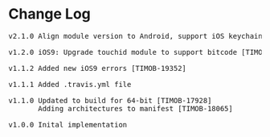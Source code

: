 # Change Log
<pre>
v2.1.0 Align module version to Android, support iOS keychain access [TIMOB-20547]

v1.2.0 iOS9: Upgrade touchid module to support bitcode [TIMOB-19384]

v1.1.2 Added new iOS9 errors [TIMOB-19352]

v1.1.1 Added .travis.yml file

v1.1.0 Updated to build for 64-bit [TIMOB-17928]
       Adding architectures to manifest [TIMOB-18065]

v1.0.0 Inital implementation
